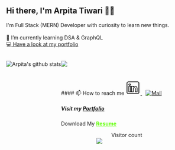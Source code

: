 <!--img align="right" height="180px" src="https://github.com/Deeksha2501/Deeksha2501/blob/master/resources/progirl.png" alt="image" /> -->

<p align="left">

## Hi there, I'm Arpita Tiwari 👋🏻 
 
I'm Full Stack (MERN) Developer with curiosity to learn new things. <br>
<br>
🌱 I’m currently learning DSA & GraphQL <br>
💻<a target="_blank" href="https://react-resume-template-master.now.sh/"> Have a look at my portfolio</a>
  <p>
<br>



  <img align="left" height="200px" src="https://github-readme-stats.vercel.app/api?username=Arpita309&show_icons=true&count_private=true&title_color=e6005c" alt="Arpita's github stats" />

  <img align="centre" height="200px" src="https://github-readme-stats.vercel.app/api/top-langs/?username=Arpita309&title_color=e6005c" />

<br> 
<br>
<br>
####  📫 How to reach me 


<a href="https://www.linkedin.com/in/arpita-tiwari-947bba179/">
<img src = 'https://github.com/Sanketwable/Sanketwable/blob/master/images/linkedin.png' width = 40px>
</a>
<a style="padding:10px" href="mailto: arpitatiwari309@gmail.com">
  <img style="width:40px"  src="resources/gmail.png" alt="Mail" />
</a>

##### Visit my [Portfolio](https://react-resume-template-master.now.sh/)


Download My
<a href="https://drive.google.com/drive/u/1/folders/1LtUANRQKyRf0MnJ1jGUFAKrsYfzp4CpC" class="btn-hire" style="text-align: center; color:rgb(94, 255, 0);"><b>Resume</b></a>









<p align="center"> 
  Visitor count<br>
  <img src="https://profile-counter.glitch.me/arpita309/count.svg" />
</p>
